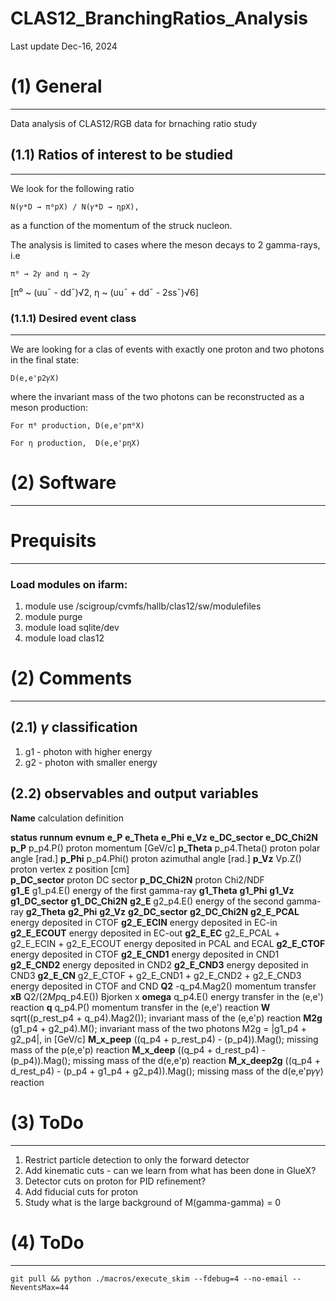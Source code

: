 # CLAS12_BranchingRatios_Analysis


Last update Dec-16, 2024
    


# **(1) General**
--------------------------------------------------------
Data analysis of CLAS12/RGB data for brnaching ratio study
  
## (1.1) Ratios of interest to be studied 
--------------------------------------------------------
We look for the following ratio 

    N(𝛾*D → π⁰pX) / N(𝛾*D → ηpX),

as a function of the momentum of the struck nucleon.

The analysis is limited to cases where the meson decays to 2 gamma-rays, i.e
    
    π⁰ → 2𝛾 and η → 2𝛾
    
[π⁰ ~ (uu¯ - dd¯)√2, η ~ (uu¯ + dd¯ - 2ss¯)√6] 



### (1.1.1) Desired event class 
--------------------------------------------------------
We are looking for a clas of events with exactly one proton and two photons in the final state:  

    D(e,e'p2𝛾X)

where the invariant mass of the two photons can be reconstructed as a meson production:
 
    For π⁰ production, D(e,e'pπ⁰X)
    
    For η production,  D(e,e'pηX)     
  
  


# **(2) Software**
--------------------------------------------------------

# Prequisits
---------------------------------------
### Load modules on ifarm:

1. module use /scigroup/cvmfs/hallb/clas12/sw/modulefiles
2. module purge
3. module load sqlite/dev
4. module load clas12


# **(2) Comments**
--------------------------------------------------------

## (2.1) $\gamma$ classification
1. g1 - photon with higher energy
2. g2 - photon with smaller energy

## (2.2) observables and output variables

**Name** calculation                definition


**status**
**runnum**
**evnum**
**e_P**
**e_Theta**
**e_Phi**
**e_Vz**
**e_DC_sector**
**e_DC_Chi2N**
**p_P**         p_p4.P()                proton momentum         [GeV/c]
**p_Theta**     p_p4.Theta()            proton polar angle      [rad.]
**p_Phi**       p_p4.Phi()              proton azimuthal angle  [rad.]
**p_Vz**        Vp.Z()                  proton vertex z position [cm]                 
**p_DC_sector**                         proton DC sector
**p_DC_Chi2N**                          proton Chi2/NDF  
**g1_E**        g1_p4.E()               energy of the first gamma-ray
**g1_Theta**
**g1_Phi**
**g1_Vz**
**g1_DC_sector**
**g1_DC_Chi2N**
**g2_E**        g2_p4.E()               energy of the second gamma-ray
**g2_Theta**
**g2_Phi**
**g2_Vz**
**g2_DC_sector**
**g2_DC_Chi2N**
**g2_E_PCAL**                                                           energy deposited in CTOF
**g2_E_ECIN**                                                           energy deposited in EC-in
**g2_E_ECOUT**                                                          energy deposited in EC-out
**g2_E_EC**     g2_E_PCAL + g2_E_ECIN + g2_E_ECOUT                      energy deposited in PCAL and ECAL
**g2_E_CTOF**                                                           energy deposited in CTOF
**g2_E_CND1**                                                           energy deposited in CND1
**g2_E_CND2**                                                           energy deposited in CND2
**g2_E_CND3**                                                           energy deposited in CND3
**g2_E_CN**     g2_E_CTOF + g2_E_CND1 + g2_E_CND2 + g2_E_CND3           energy deposited in CTOF and CND
**Q2**          -q_p4.Mag2()                                            momentum transfer
**xB**          Q2/(2*Mp*q_p4.E())                                      Bjorken x
**omega**       q_p4.E()                                                energy transfer in the (e,e') reaction
**q**           q_p4.P()                                                momentum transfer in the (e,e') reaction
**W**           sqrt((p_rest_p4 + q_p4).Mag2());                        invariant mass  of the (e,e'p) reaction
**M2g**         (g1_p4 + g2_p4).M();                                    invariant mass of the two photons M2g = |g1_p4 + g2_p4|, in [GeV/c]
**M_x_peep**    ((q_p4 + p_rest_p4) - (p_p4)).Mag();                    missing mass of the p(e,e'p) reaction
**M_x_deep**    ((q_p4 + d_rest_p4) - (p_p4)).Mag();                    missing mass of the d(e,e'p) reaction
**M_x_deep2g**  ((q_p4 + d_rest_p4) - (p_p4 + g1_p4 + g2_p4)).Mag();    missing mass of the d(e,e'p𝛾𝛾) reaction

# **(3) ToDo**
--------------------------------------------------------

1. Restrict particle detection to only the forward detector
2. Add kinematic cuts - can we learn from what has been done in GlueX?
3. Detector cuts on proton for PID refinement?
4. Add fiducial cuts for proton
5. Study what is the large background of M(gamma-gamma) = 0



# **(4) ToDo**
--------------------------------------------------------
    git pull && python ./macros/execute_skim --fdebug=4 --no-email --NeventsMax=44
